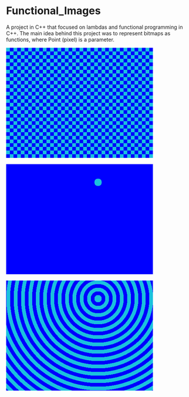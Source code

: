 # Functional_Images

A project in C++ that focused on lambdas and functional programming in C++. The main idea behind this project was to represent bitmaps as
functions, where Point (pixel) is a parameter.

![checker](https://github.com/Demongo2009/Functional_Images/blob/master/exampleBMP/checker.bmp)

![circle](https://github.com/Demongo2009/Functional_Images/blob/master/exampleBMP/circle.bmp)

![rings](https://github.com/Demongo2009/Functional_Images/blob/master/exampleBMP/rings.bmp)
